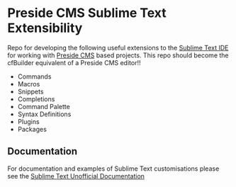 # Preside CMS Sublime Text Extensibility
Repo for developing the following useful extensions to the [Sublime Text IDE](https://www.sublimetext.com/) for working with [Preside CMS](https://www.presidecms.com/) based projects.
This repo should become the cfBuilder equivalent of a Preside CMS editor!!

* Commands
* Macros
* Snippets
* Completions
* Command Palette
* Syntax Definitions
* Plugins
* Packages

## Documentation
For documentation and examples of Sublime Text customisations please see the [Sublime Text Unofficial Documentation](http://docs.sublimetext.info/en/latest/extensibility/extensibility.html)

